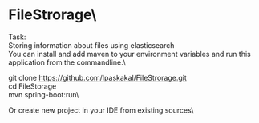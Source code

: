 # FileStrorage\
Task:\
Storing information about files using elasticsearch\
You can install and add maven to your environment variables and run this application from the commandline.\

git clone https://github.com/Ipaskakal/FileStrorage.git \
cd FileStorage\
mvn spring-boot:run\

Or create new project in your IDE from existing sources\
